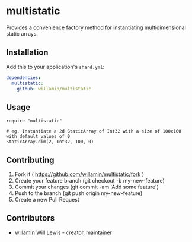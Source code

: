 # multistatic

Provides a convenience factory method for instantiating multidimensional static arrays.

## Installation

Add this to your application's `shard.yml`:

```yaml
dependencies:
  multistatic:
    github: willamin/multistatic
```

## Usage

```crystal
require "multistatic"

# eg. Instantiate a 2d StaticArray of Int32 with a size of 100x100 with default values of 0
StaticArray.dim(2, Int32, 100, 0)
```

## Contributing

1. Fork it ( https://github.com/willamin/multistatic/fork )
2. Create your feature branch (git checkout -b my-new-feature)
3. Commit your changes (git commit -am 'Add some feature')
4. Push to the branch (git push origin my-new-feature)
5. Create a new Pull Request

## Contributors

- [willamin](https://github.com/willamin) Will Lewis - creator, maintainer
